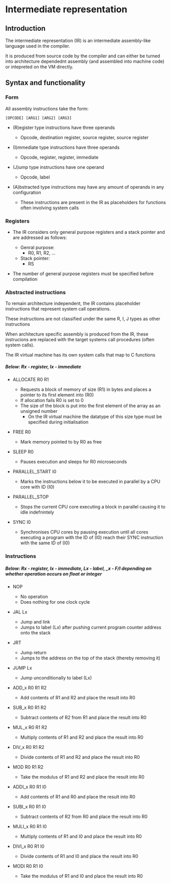 
# Intermediate representation


## Introduction

The intermediate representation (IR) is an intermediate assembly-like language used in the compiler.


It is produced from source code by the compiler and can either be turned into architecture dependednt assembly (and assembled into machine code) or intepreted on the VM directly.




## Syntax and functionality


### Form
All assembly instructions take the form:

    [OPCODE] [ARG1] [ARG2] [ARG3]

- (R)egister type instructions have three operands
    - Opcode, destination register, source register, source register

- (I)mmediate type instructions have three operands
    - Opcode, register, register, immediate

- (J)ump type instructions have one operand
    - Opcode, label

- (A)bstracted type instructions may have any amount of operands in any configuration
    - These instructions are present in the IR as placeholders for functions often involving system calls


### Registers

- The IR considers only general purpose registers and a stack pointer and are addressed as follows:
    - Genral purpose:
        - R0, R1, R2, ...
    - Stack pointer:
        - RS

- The number of general purpose registers must be specified before compilation



### Abstracted instructions

To remain architecture independent, the IR contains placeholder instructions that represent system call operations.

These instructions are not classified under the same R, I, J types as other instructions

When architecture specific assembly is produced from the IR, these instrucions are replaced with the target systems call procedures (often system calls).

The IR virtual machine has its own system calls that map to C functions


##### Below: Rx - register, Ix - immediate


- ALLOCATE R0 R1

    - Requests a block of memory of size (R1) in bytes and places a pointer to its first element into (R0)
    - If allocation fails R0 is set to 0
    - The size of the block is put into the first element of the array as an unsigned number
        - On the IR virtual machine the datatype of this size type must be specified during initialisation

- FREE R0

    - Mark memory pointed to by R0 as free

- SLEEP R0

    - Pauses execution and sleeps for R0 microseconds



- PARALLEL_START I0

    - Marks the instructions below it to be executed in parallel by a CPU core with ID (I0)

- PARALLEL_STOP

    - Stops the current CPU core executing a block in parallel causing it to idle indefnintely

- SYNC I0

    - Synchronises CPU cores by pausing execution until all cores executing a program with the ID of (I0) reach their SYNC instruction with the same ID of (I0)




### Instructions

##### Below: Rx - register, Ix - immediate, Lx - label, _x - F/I depending on whether operation occurs on float or integer


- NOP
    - No operation
    - Does nothing for one clock cycle

- JAL Lx
    - Jump and link
    - Jumps to label (Lx) after pushing current program counter address onto the stack

- JRT
    - Jump return
    - Jumps to the address on the top of the stack (thereby removing it)

- JUMP Lx
    - Jump unconditionally to label (Lx)


- ADD_x R0 R1 R2
    - Add contents of R1 and R2 and place the result into R0 

- SUB_x R0 R1 R2
    - Subtract contents of R2 from R1 and place the result into R0

- MUL_x R0 R1 R2
    - Multiply contents of R1 and R2 and place the result into R0 

- DIV_x R0 R1 R2
    - Divide contents of R1 and R2 and place the result into R0

- MOD R0 R1 R2
    - Take the modulus of R1 and R2 and place the result into R0


- ADDI_x R0 R1 I0 
    - Add contents of R1 and R0 and place the result into R0 

- SUBI_x R0 R1 I0
    - Subtract contents of R2 from R0 and place the result into R0

- MULI_x R0 R1 I0
    - Multiply contents of R1 and I0 and place the result into R0 

- DIVI_x R0 R1 I0
    - Divide contents of R1 and I0 and place the result into R0

- MODI R0 R1 I0
    - Take the modulus of R1 and I0 and place the result into R0









